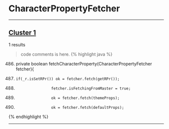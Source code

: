 # CharacterPropertyFetcher

***

## [Cluster 1](./1)
1 results
> code comments is here.
{% highlight java %}
486. private boolean fetchCharacterProperty(CharacterPropertyFetcher fetcher){
489.     if(_r.isSetRPr()) ok = fetcher.fetch(getRPr());
501.                     fetcher.isFetchingFromMaster = true;
502.                     ok = fetcher.fetch(themeProps);
509.                     ok = fetcher.fetch(defaultProps);
{% endhighlight %}

***

